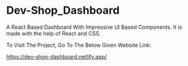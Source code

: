 # Dev-Shop_Dashboard

A React Based Dashboard With Impressive UI Based Components. It is made with the help of React and CSS.

To Visit The Project, Go To The Below Given Website Link:

https://dev-shop-dashboard.netlify.app/
